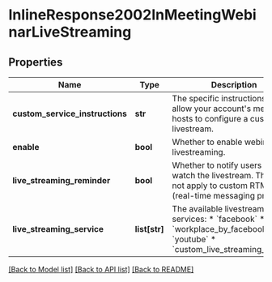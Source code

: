 # InlineResponse2002InMeetingWebinarLiveStreaming

## Properties
Name | Type | Description | Notes
------------ | ------------- | ------------- | -------------
**custom_service_instructions** | **str** | The specific instructions to allow your account&#x27;s meeting hosts to configure a custom livestream. | [optional] 
**enable** | **bool** | Whether to enable webinar livestreaming. | [optional] 
**live_streaming_reminder** | **bool** | Whether to notify users to watch the livestream. This does not apply to custom RTMP (real-time messaging protocol). | [optional] 
**live_streaming_service** | **list[str]** | The available livestreaming services: * &#x60;facebook&#x60; * &#x60;workplace_by_facebook&#x60; * &#x60;youtube&#x60; * &#x60;custom_live_streaming_service&#x60; | [optional] 

[[Back to Model list]](../README.md#documentation-for-models) [[Back to API list]](../README.md#documentation-for-api-endpoints) [[Back to README]](../README.md)

